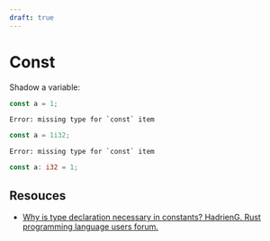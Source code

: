 ```yaml
---
draft: true
---
```


# Const

Shadow a variable:

```rust
const a = 1;
```

```output
Error: missing type for `const` item
```

```rust
const a = 1i32;
```

```output
Error: missing type for `const` item
```

```rust
const a: i32 = 1;
```

## Resouces

* [Why is type declaration necessary in constants? HadrienG. Rust programming language users forum.](https://users.rust-lang.org/t/why-is-type-declaration-necessary-in-constants/14200/5?u=angordeyev)
